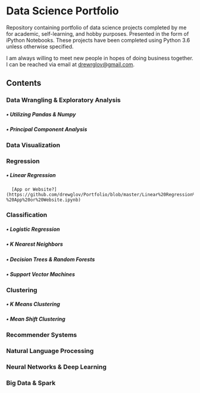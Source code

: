 # Data Science Portfolio

Repository containing portfolio of data science projects completed by me for academic, self-learning, and hobby purposes. Presented in the form of iPython Notebooks. These projects have been completed using Python 3.6 unless otherwise specified.

I am always willing to meet new people in hopes of doing business together. I can be reached via email at drewrglov@gmail.com.


## Contents

### Data Wrangling & Exploratory Analysis

##### • Utilizing Pandas & Numpy

##### • Principal Component Analysis


### Data Visualization


### Regression


##### • Linear Regression
      [App or Website?](https://github.com/drewglov/Portfolio/blob/master/Linear%20Regression%20-%20App%20or%20Website.ipynb)

### Classification


##### • Logistic Regression
  
  
##### • K Nearest Neighbors


##### • Decision Trees & Random Forests


##### • Support Vector Machines
   
   
### Clustering
   
   
##### • K Means Clustering


##### • Mean Shift Clustering


### Recommender Systems


### Natural Language Processing


### Neural Networks & Deep Learning


### Big Data & Spark

